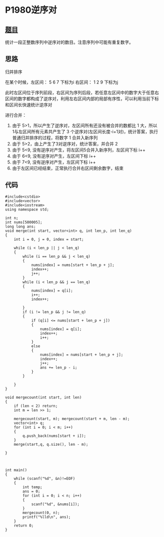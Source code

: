 # P1980逆序对

## [题目](https://www.luogu.com.cn/problem/P1908)

统计一段正整数序列中逆序对的数目。注意序列中可能有重复数字。

## 思路

归并排序

在某个时候，左区间：  5 6 7  下标为i
           右区间：  1 2 9  下标为j

此时左区间位于序列前段，右区间为序列后段，若任意左区间中的数字大于任意右区间的数字都构成了逆序对，利用左右区间内部的局部有序性，可以利用当前下标和区间长快速统计逆序对

进行合并：

1. 由于 5>1，所以产生了逆序对，左区间所有还没有被合并的数都比 1 大，所以1与左区间所有元素共产生了 3 个逆序对(左区间长度-i+1对)，统计答案，执行普通归并排序的过程，将数字 1 合并入新序列
2. 由于 5>2，由上产生了3对逆序对，统计答案，并合并 2
3. 由于 5<9, 没有逆序对产生，将左区间5合并入新序列，左区间下标 i++
4. 由于 6<9, 没有逆序对产生，左区间下标 i++
5. 由于 7<9, 没有逆序对产生，左区间下标 i++
6. 由于左区间已经结束，正常执行合并右区间剩余数字，结束

## 代码

    #include<cstdio>
    #include<vector>
    #include<iostream>
    using namespace std;

    int n;
    int nums[500005];
    long long ans;
    void merge(int start, vector<int> q, int len_p, int len_q)
    {
        int i = 0, j = 0, index = start;

        while (i < len_p || j < len_q)
        {
            while (i == len_p && j < len_q)
            {
                nums[index] = nums[start + len_p + j];
                index++;
                j++;
            }
            while (i < len_p && j == len_q)
            {
                nums[index] = q[i];
                i++;
                index++;

            }
            if (i != len_p && j != len_q)
            {
                if (q[i] <= nums[start + len_p + j])
                {
                    nums[index] = q[i];
                    index++;
                    i++;
                }
                else
                {
                    nums[index] = nums[start + len_p + j];
                    index++;
                    j++;
                    ans += len_p - i;
                }
            }

        }
    }

    void mergecount(int start, int len)
    {
        if (len < 2) return;
        int m = len >> 1;
        
        mergecount(start, m); mergecount(start + m, len - m);
        vector<int> q;
        for (int i = 0; i < m; i++)
        {
            q.push_back(nums[start + i]);
        }
        merge(start,q, q.size(), len - m);
        
    }



    int main()
    {
        while (scanf("%d", &n)!=EOF)
        {
            int temp;
            ans = 0;
            for (int i = 0; i < n; i++)
            {
                scanf("%d", &nums[i]);
            }
            mergecount(0, n);
            printf("%lld\n", ans);
        }
        return 0;
    }
